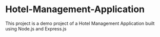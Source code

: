 # Hotel-Management-Application
This project is a demo project of a Hotel Management Application built using Node.js and Express.js
